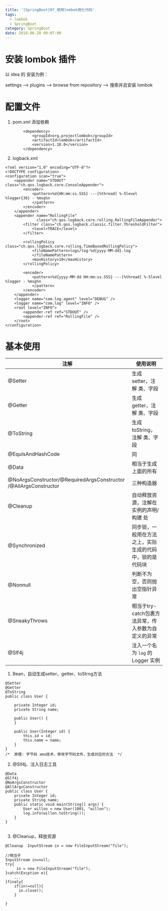 ```yaml
---
title: '[SpringBoot]07_使用lombok简化代码'
tags:
  - lombok
  - SpringBoot
category: SpringBoot
date: 2018-06-20 00:07:00
---
```


# 安装 lombok 插件

以 idea 的 安装为例：

settings --> plugins --> browse from repository --> 搜索并且安装 lombok

# 配置文件

1. pom.xml 添加依赖
```
        <dependency>
            <groupId>org.projectlombok</groupId>
            <artifactId>lombok</artifactId>
            <version>1.18.0</version>
        </dependency>
```
2. logback.xml
```
<?xml version="1.0" encoding="UTF-8"?>
<!DOCTYPE configuration>
<configuration scan="true">
    <appender name="STDOUT" class="ch.qos.logback.core.ConsoleAppender">
        <encoder>
            <pattern>%d{HH:mm:ss.SSS} ---[%thread] %-5level %logger{36} - %msg%n
            </pattern>
        </encoder>
    </appender>
    <appender name="RollingFile"
              class="ch.qos.logback.core.rolling.RollingFileAppender">
        <filter class="ch.qos.logback.classic.filter.ThresholdFilter">
            <level>TRACE</level>
        </filter>

        <rollingPolicy class="ch.qos.logback.core.rolling.TimeBasedRollingPolicy">
            <fileNamePattern>logs/log-%d{yyyy-MM-dd}.log
            </fileNamePattern>
            <maxHistory>10</maxHistory>
        </rollingPolicy>

        <encoder>
            <pattern>%d{yyyy-MM-dd HH:mm:ss.SSS} ---[%thread] %-5level %logger - %msg%n
            </pattern>
        </encoder>
    </appender>
    <logger name="com.log.agent" level="DEBUG" />
    <logger name="com.log" level="INFO" />
    <root level="INFO">
        <appender-ref ref="STDOUT" />
        <appender-ref ref="RollingFile" />
    </root>
</configuration>
```

# 基本使用


|注解|使用说明|
|---|---|
|@Setter|生成setter，注解 类、字段|
|@Getter|生成getter，注解 类、字段|
|@ToString|生成toString，注解 类、字段|
|@EqulsAndHashCode|同|
|@Data|相当于生成上面的所有|
|@NoArgsConstructor/@RequiredArgsConstructor /@AllArgsConstructor|三种构造器|
|@Cleanup|自动释放资源，注解在实例的声明/构建 处|
|@Synchronized|同步锁，一般用在方法之上，实际生成的代码中，锁的是代码块|
|@Nonnull|判断不为空，否则抛出空指针异常|
|@SneakyThrows|相当于try-catch包裹方法异常，传入参数为自定义的异常|
|@Slf4j|注入一个名为 `log` 的 Logger 实例|


1. Bean，自动生成setter、getter、toStrng方法
```
@Setter
@Getter
@ToString
public class User {

    private Integer id;
    private String name;

    public User() {
    }

    public User(Integer id) {
        this.id = id;
        this.name = name;
    }
}
/*  原理: 字节码 ams技术，修改字节码文件，生成对应的方法  */
```
2. @Slf4j、注入日志工具
```
@Data
@Slf4j
@NoArgsConstructor
@AllArgsConstructor
public class User {
    private Integer id;
    private String name;
    public static void main(String[] args) {
        User willon = new User(1001, "willon");
        log.info(willon.toString());
    }
}


```
3. @Cleanup，释放资源
```
@Cleanup  InputStream in = new FileInputStream("file");

//相当于
InputStream in=null;
try{
     in = new FileInputStream("file");
}catch(Excption e){
    ...
}finaly{
    if(in!=null){
      in.close();
    }

}

```

